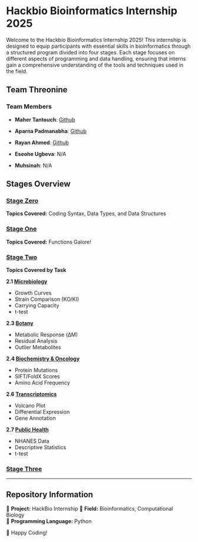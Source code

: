# Hackbio Bioinformatics Internship 2025

Welcome to the Hackbio Bioinformatics Internship 2025! This internship is designed to equip participants with essential skills in bioinformatics through a structured program divided into four stages. Each stage focuses on different aspects of programming and data handling, ensuring that interns gain a comprehensive understanding of the tools and techniques used in the field.

## Team Threonine

### Team Members
- **Maher Tantouch**: [Github](https://github.com/mahertantouch)

- **Aparna Padmanabha**: [Github](https://github.com/iamaparnapadmanabhan)

- **Rayan Ahmed**: [Github](https://github.com/royalseeker)

- **Eseohe Ugbeva**: N/A

- **Muhsinah**: N/A


## Stages Overview

### [Stage Zero](/stage-zero)
**Topics Covered:** Coding Syntax, Data Types, and Data Structures

### [Stage One](/stage-one)
**Topics Covered:** Functions Galore!

### [Stage Two](/stage-two)
**Topics Covered by Task**

**2.1 [Microbiology](/stage-two/Stage2_2_1.ipynb)**  
- Growth Curves  
- Strain Comparison (KO/KI)  
- Carrying Capacity  
- t-test  

**2.3 [Botany](/stage-two/Stage2_2_3.ipynb)**  
- Metabolic Response (ΔM)  
- Residual Analysis  
- Outlier Metabolites  

**2.4 [Biochemistry & Oncology](/stage-two/Stage2_2_4.ipynb)**  
- Protein Mutations  
- SIFT/FoldX Scores  
- Amino Acid Frequency  

**2.6 [Transcriptomics](/stage-two/Stage2_2_6.ipynb)**  
- Volcano Plot  
- Differential Expression  
- Gene Annotation  

**2.7 [Public Health](/stage-two/Stage2_2_7.ipynb)**  
- NHANES Data  
- Descriptive Statistics  
- t-test

### [Stage Three](/stage-three)


---

## Repository Information
📌 **Project:** HackBio Internship
📌 **Field:** Bioinformatics, Computational Biology   
📌 **Programming Language:** Python  

🚀 Happy Coding!
